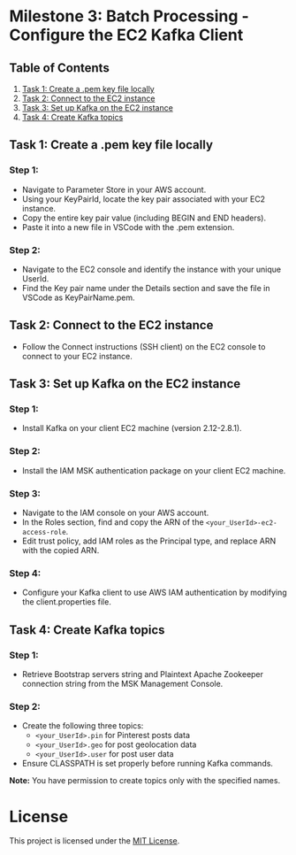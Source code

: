 # Milestone 3: Batch Processing - Configure the EC2 Kafka Client

## Table of Contents
1. [Task 1: Create a .pem key file locally](#task-1-create-a-pem-key-file-locally)
2. [Task 2: Connect to the EC2 instance](#task-2-connect-to-the-ec2-instance)
3. [Task 3: Set up Kafka on the EC2 instance](#task-3-set-up-kafka-on-the-ec2-instance)
4. [Task 4: Create Kafka topics](#task-4-create-kafka-topics)

## Task 1: Create a .pem key file locally
### Step 1:
- Navigate to Parameter Store in your AWS account.
- Using your KeyPairId, locate the key pair associated with your EC2 instance.
- Copy the entire key pair value (including BEGIN and END headers).
- Paste it into a new file in VSCode with the .pem extension.

### Step 2:
- Navigate to the EC2 console and identify the instance with your unique UserId.
- Find the Key pair name under the Details section and save the file in VSCode as KeyPairName.pem.

## Task 2: Connect to the EC2 instance
- Follow the Connect instructions (SSH client) on the EC2 console to connect to your EC2 instance.

## Task 3: Set up Kafka on the EC2 instance
### Step 1:
- Install Kafka on your client EC2 machine (version 2.12-2.8.1).

### Step 2:
- Install the IAM MSK authentication package on your client EC2 machine.

### Step 3:
- Navigate to the IAM console on your AWS account.
- In the Roles section, find and copy the ARN of the `<your_UserId>-ec2-access-role`.
- Edit trust policy, add IAM roles as the Principal type, and replace ARN with the copied ARN.

### Step 4:
- Configure your Kafka client to use AWS IAM authentication by modifying the client.properties file.

## Task 4: Create Kafka topics
### Step 1:
- Retrieve Bootstrap servers string and Plaintext Apache Zookeeper connection string from the MSK Management Console.

### Step 2:
- Create the following three topics:
  - `<your_UserId>.pin` for Pinterest posts data
  - `<your_UserId>.geo` for post geolocation data
  - `<your_UserId>.user` for post user data
- Ensure CLASSPATH is set properly before running Kafka commands.

**Note:** You have permission to create topics only with the specified names.

# License
This project is licensed under the [MIT License](LICENSE).
